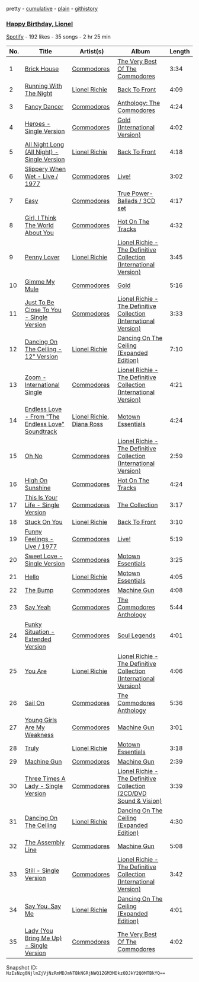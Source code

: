 pretty - [cumulative](/playlists/cumulative/13WGZTkVyBhWCD2z7wSwe7.md) - [plain](/playlists/plain/13WGZTkVyBhWCD2z7wSwe7) - [githistory](https://github.githistory.xyz/mackorone/spotify-playlist-archive/blob/main/playlists/plain/13WGZTkVyBhWCD2z7wSwe7)

### [Happy Birthday, Lionel](https://open.spotify.com/playlist/13WGZTkVyBhWCD2z7wSwe7)

> 

[Spotify](https://open.spotify.com/user/spotify) - 192 likes - 35 songs - 2 hr 25 min

| No. | Title | Artist(s) | Album | Length |
|---|---|---|---|---|
| 1 | [Brick House](https://open.spotify.com/track/6lN7g29oDwqBCptSrVtN0O) | [Commodores](https://open.spotify.com/artist/6twIAGnYuIT1pncMAsXnEm) | [The Very Best Of The Commodores](https://open.spotify.com/album/7wexfT6sZsdsrKuMaoH7Mn) | 3:34 |
| 2 | [Running With The Night](https://open.spotify.com/track/64gd0sYZyawZebzZAO6eqS) | [Lionel Richie](https://open.spotify.com/artist/3gMaNLQm7D9MornNILzdSl) | [Back To Front](https://open.spotify.com/album/1ET5QG3pd6NGqEFuZh0Qiz) | 4:09 |
| 3 | [Fancy Dancer](https://open.spotify.com/track/7pAGcdYVnzTByBMngPC3Hh) | [Commodores](https://open.spotify.com/artist/6twIAGnYuIT1pncMAsXnEm) | [Anthology: The Commodores](https://open.spotify.com/album/5EJtsT4gSp5KlzRwJVCl02) | 4:24 |
| 4 | [Heroes \- Single Version](https://open.spotify.com/track/20E0Th3thLPIo5hh6SGAgf) | [Commodores](https://open.spotify.com/artist/6twIAGnYuIT1pncMAsXnEm) | [Gold \(International Version\)](https://open.spotify.com/album/49jWYMVC4PrSxHG6gkqbZd) | 4:02 |
| 5 | [All Night Long \(All Night\) \- Single Version](https://open.spotify.com/track/4czNORk5MjW5WOn98bki32) | [Lionel Richie](https://open.spotify.com/artist/3gMaNLQm7D9MornNILzdSl) | [Back To Front](https://open.spotify.com/album/1ET5QG3pd6NGqEFuZh0Qiz) | 4:18 |
| 6 | [Slippery When Wet \- Live / 1977](https://open.spotify.com/track/2ygwiFLGdJo7407LU4Oz3J) | [Commodores](https://open.spotify.com/artist/6twIAGnYuIT1pncMAsXnEm) | [Live!](https://open.spotify.com/album/15FAWckT7ITykiR6lWKjrj) | 3:02 |
| 7 | [Easy](https://open.spotify.com/track/1jIk5dD7HEtBryaICbAlsm) | [Commodores](https://open.spotify.com/artist/6twIAGnYuIT1pncMAsXnEm) | [True Power\-Ballads / 3CD set](https://open.spotify.com/album/01KB6ccwWZ1iVufgXMoOuX) | 4:17 |
| 8 | [Girl, I Think The World About You](https://open.spotify.com/track/6WoSssuYrfsXRKI5osuVtT) | [Commodores](https://open.spotify.com/artist/6twIAGnYuIT1pncMAsXnEm) | [Hot On The Tracks](https://open.spotify.com/album/4EKko9FHBPRS7KBIvwCZ8v) | 4:32 |
| 9 | [Penny Lover](https://open.spotify.com/track/3fEGY1HajC6guWjuA63dMt) | [Lionel Richie](https://open.spotify.com/artist/3gMaNLQm7D9MornNILzdSl) | [Lionel Richie \- The Definitive Collection \(International Version\)](https://open.spotify.com/album/0pE9fwqKXK2w03ZK9MlpP0) | 3:45 |
| 10 | [Gimme My Mule](https://open.spotify.com/track/7039fiHckJbwEQO7AIfGnb) | [Commodores](https://open.spotify.com/artist/6twIAGnYuIT1pncMAsXnEm) | [Gold](https://open.spotify.com/album/1go56EvGPr1X4VuEV5OqzN) | 5:16 |
| 11 | [Just To Be Close To You \- Single Version](https://open.spotify.com/track/4NhYn4XFdqicyWFpahkGri) | [Commodores](https://open.spotify.com/artist/6twIAGnYuIT1pncMAsXnEm) | [Lionel Richie \- The Definitive Collection \(International Version\)](https://open.spotify.com/album/0pE9fwqKXK2w03ZK9MlpP0) | 3:33 |
| 12 | [Dancing On The Ceiling \- 12" Version](https://open.spotify.com/track/51AjVUrZG45RFYPy9HLKCt) | [Lionel Richie](https://open.spotify.com/artist/3gMaNLQm7D9MornNILzdSl) | [Dancing On The Ceiling \(Expanded Edition\)](https://open.spotify.com/album/1b81mEDt3DmqDdQrZg3i8F) | 7:10 |
| 13 | [Zoom \- International Single](https://open.spotify.com/track/3sufLECb12W87HjeDza4U2) | [Commodores](https://open.spotify.com/artist/6twIAGnYuIT1pncMAsXnEm) | [Lionel Richie \- The Definitive Collection \(International Version\)](https://open.spotify.com/album/0pE9fwqKXK2w03ZK9MlpP0) | 4:21 |
| 14 | [Endless Love \- From "The Endless Love" Soundtrack](https://open.spotify.com/track/4c9Q3BdUCesfR0jU4K6Upz) | [Lionel Richie](https://open.spotify.com/artist/3gMaNLQm7D9MornNILzdSl), [Diana Ross](https://open.spotify.com/artist/3MdG05syQeRYPPcClLaUGl) | [Motown Essentials](https://open.spotify.com/album/1D9fjF0NsNR1LvtdFOwaZM) | 4:24 |
| 15 | [Oh No](https://open.spotify.com/track/5ewfBsIQq2jfZnmHZrZHcK) | [Commodores](https://open.spotify.com/artist/6twIAGnYuIT1pncMAsXnEm) | [Lionel Richie \- The Definitive Collection \(International Version\)](https://open.spotify.com/album/0pE9fwqKXK2w03ZK9MlpP0) | 2:59 |
| 16 | [High On Sunshine](https://open.spotify.com/track/5r7jbuSprJ6o0hlPRjeaLI) | [Commodores](https://open.spotify.com/artist/6twIAGnYuIT1pncMAsXnEm) | [Hot On The Tracks](https://open.spotify.com/album/4EKko9FHBPRS7KBIvwCZ8v) | 4:24 |
| 17 | [This Is Your Life \- Single Version](https://open.spotify.com/track/1TKeGAl0gr0klNvjSkK1rW) | [Commodores](https://open.spotify.com/artist/6twIAGnYuIT1pncMAsXnEm) | [The Collection](https://open.spotify.com/album/5LABycDht5Rrl2kXn21IcW) | 3:17 |
| 18 | [Stuck On You](https://open.spotify.com/track/591zrNmKChYRN2ZszRKF9t) | [Lionel Richie](https://open.spotify.com/artist/3gMaNLQm7D9MornNILzdSl) | [Back To Front](https://open.spotify.com/album/1ET5QG3pd6NGqEFuZh0Qiz) | 3:10 |
| 19 | [Funny Feelings \- Live / 1977](https://open.spotify.com/track/0EhjFmLrYs1BGu1kA1X6mi) | [Commodores](https://open.spotify.com/artist/6twIAGnYuIT1pncMAsXnEm) | [Live!](https://open.spotify.com/album/15FAWckT7ITykiR6lWKjrj) | 5:19 |
| 20 | [Sweet Love \- Single Version](https://open.spotify.com/track/1BsnytYNBS8ZjW8BgocrtH) | [Commodores](https://open.spotify.com/artist/6twIAGnYuIT1pncMAsXnEm) | [Motown Essentials](https://open.spotify.com/album/1D9fjF0NsNR1LvtdFOwaZM) | 3:25 |
| 21 | [Hello](https://open.spotify.com/track/01Jb7edYFCAWqv2wCkPrL3) | [Lionel Richie](https://open.spotify.com/artist/3gMaNLQm7D9MornNILzdSl) | [Motown Essentials](https://open.spotify.com/album/1D9fjF0NsNR1LvtdFOwaZM) | 4:05 |
| 22 | [The Bump](https://open.spotify.com/track/5RkczloEQUxpCdG4uTfg5g) | [Commodores](https://open.spotify.com/artist/6twIAGnYuIT1pncMAsXnEm) | [Machine Gun](https://open.spotify.com/album/1eSslSUKtXI4axxLE1Zp3q) | 4:08 |
| 23 | [Say Yeah](https://open.spotify.com/track/6EJMySN2YwOavNDX7hJpm9) | [Commodores](https://open.spotify.com/artist/6twIAGnYuIT1pncMAsXnEm) | [The Commodores Anthology](https://open.spotify.com/album/7GveLZNQOaMlIyyrKtfNSF) | 5:44 |
| 24 | [Funky Situation \- Extended Version](https://open.spotify.com/track/1wubEMbPRX8DackKsRzc4Q) | [Commodores](https://open.spotify.com/artist/6twIAGnYuIT1pncMAsXnEm) | [Soul Legends](https://open.spotify.com/album/4TPmDEHjd1EJxDTIcjKwh8) | 4:01 |
| 25 | [You Are](https://open.spotify.com/track/0bjSG7h8nV30qaESVOR3sI) | [Lionel Richie](https://open.spotify.com/artist/3gMaNLQm7D9MornNILzdSl) | [Lionel Richie \- The Definitive Collection \(International Version\)](https://open.spotify.com/album/0pE9fwqKXK2w03ZK9MlpP0) | 4:06 |
| 26 | [Sail On](https://open.spotify.com/track/51maMQUqlFggfTCNjub2sN) | [Commodores](https://open.spotify.com/artist/6twIAGnYuIT1pncMAsXnEm) | [The Commodores Anthology](https://open.spotify.com/album/7GveLZNQOaMlIyyrKtfNSF) | 5:36 |
| 27 | [Young Girls Are My Weakness](https://open.spotify.com/track/6wCfEtF0fK7uNhvTvh4JjC) | [Commodores](https://open.spotify.com/artist/6twIAGnYuIT1pncMAsXnEm) | [Machine Gun](https://open.spotify.com/album/1eSslSUKtXI4axxLE1Zp3q) | 3:01 |
| 28 | [Truly](https://open.spotify.com/track/65NeY0LcNp9k9p12fFsSTe) | [Lionel Richie](https://open.spotify.com/artist/3gMaNLQm7D9MornNILzdSl) | [Motown Essentials](https://open.spotify.com/album/1D9fjF0NsNR1LvtdFOwaZM) | 3:18 |
| 29 | [Machine Gun](https://open.spotify.com/track/0n5aXyy3meppALtvDdUSfe) | [Commodores](https://open.spotify.com/artist/6twIAGnYuIT1pncMAsXnEm) | [Machine Gun](https://open.spotify.com/album/1eSslSUKtXI4axxLE1Zp3q) | 2:39 |
| 30 | [Three Times A Lady \- Single Version](https://open.spotify.com/track/4lcZCQSZ0jChoRc8Zra09L) | [Commodores](https://open.spotify.com/artist/6twIAGnYuIT1pncMAsXnEm) | [Lionel Richie \- The Definitive Collection \(2CD/DVD Sound & Vision\)](https://open.spotify.com/album/0jTQ5X2PWXgpQ4s8bemfQN) | 3:39 |
| 31 | [Dancing On The Ceiling](https://open.spotify.com/track/1AwJGxWNl5n8O2CSlvPKYL) | [Lionel Richie](https://open.spotify.com/artist/3gMaNLQm7D9MornNILzdSl) | [Dancing On The Ceiling \(Expanded Edition\)](https://open.spotify.com/album/1b81mEDt3DmqDdQrZg3i8F) | 4:30 |
| 32 | [The Assembly Line](https://open.spotify.com/track/1UFxdADDK4BgL9mdi4TWi6) | [Commodores](https://open.spotify.com/artist/6twIAGnYuIT1pncMAsXnEm) | [Machine Gun](https://open.spotify.com/album/1eSslSUKtXI4axxLE1Zp3q) | 5:08 |
| 33 | [Still \- Single Version](https://open.spotify.com/track/3vvHjLLySKjX3OBrvnIl6j) | [Commodores](https://open.spotify.com/artist/6twIAGnYuIT1pncMAsXnEm) | [Lionel Richie \- The Definitive Collection \(International Version\)](https://open.spotify.com/album/0pE9fwqKXK2w03ZK9MlpP0) | 3:42 |
| 34 | [Say You, Say Me](https://open.spotify.com/track/0I9M3okWVRJXWT6G7cbIdx) | [Lionel Richie](https://open.spotify.com/artist/3gMaNLQm7D9MornNILzdSl) | [Dancing On The Ceiling \(Expanded Edition\)](https://open.spotify.com/album/1b81mEDt3DmqDdQrZg3i8F) | 4:01 |
| 35 | [Lady \(You Bring Me Up\) \- Single Version](https://open.spotify.com/track/1DUcI9Pr6igGkB7O14TcZQ) | [Commodores](https://open.spotify.com/artist/6twIAGnYuIT1pncMAsXnEm) | [The Very Best Of The Commodores](https://open.spotify.com/album/7wexfT6sZsdsrKuMaoH7Mn) | 4:02 |

Snapshot ID: `NzIsNzg0NjlmZjVjNzRmMDJmNTBkNGRjNWQ1ZGM3MDkzODJkY2Q0MTBkYQ==`
